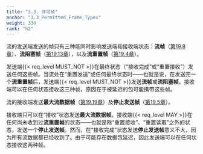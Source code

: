 ```yaml
---
title: "3.3. 许可帧"
anchor: "3.3_Permitted_Frame_Types"
weight: 330
rank: "h2"
---
```


流的发送端发送的帧只有三种能同时影响发送端和接收端状态：**流帧**（[第19.8章]()）、**流阻塞帧**（[第19.13章]()），以及**流重置帧**（[第19.4章]()）。

发送端{{< req_level MUST_NOT >}}在最终状态（“接收完成”或“重置接收”）发送任何这些帧。当流处在“重置发送”或任何最终状态时——也就是说，在发送完一个**流重置帧**后，发送端{{< req_level MUST_NOT >}}发送**流帧**或**流阻塞帧**。接收端可以在任何状态接收这三种帧，原因在于被延迟的包可能携带这些帧。

流的接收端发送**最大流数据帧**（[第19.19章]()）及**停止发送帧**（[第19.5章]()）。

接收端只可以在“接收”状态发送**最大流数据帧**。接收端{{< req_level MAY >}}在任何尚未收到过**流重置帧**的状态——也就是除“重置接收”、“重置读取”之外的状态，发送一个**停止发送帧**。然而，在“接收完成”状态发送**停止发送帧**意义不大，因为所有流数据都已经收到了。由于可能存在数据包延迟，因此发送端可以在任何状态接收这两种帧。